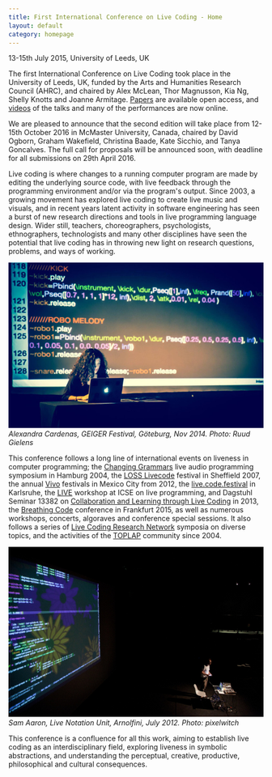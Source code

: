```yaml
---
title: First International Conference on Live Coding - Home
layout: default
category: homepage
---
```


13-15th July 2015, University of Leeds, UK

The first International Conference on Live Coding took place in the University of Leeds, UK, funded by the Arts and Humanities Research Council (AHRC), and chaired by Alex McLean, Thor Magnusson, Kia Ng, Shelly Knotts and Joanne Armitage. [Papers](http://iclc.livecodenetwork.org/papers.html) are available open access, and [videos](https://www.youtube.com/channel/UCN-9RKW_izkIUMH0eQ60H2g/videos?view=0&shelf_id=0&sort=dd) of the talks and many of the performances are now online.

We are pleased to announce that the second edition will take place from 12-15th October 2016 in McMaster University, Canada, chaired by David Ogborn, Graham Wakefield, Christina Baade, Kate Sicchio, and Tanya Goncalves. The full call for proposals will be announced soon, with deadline for all submissions on 29th April 2016.

Live coding is where changes to a running computer program are made by editing the underlying source code, with live feedback through the programming environment and/or via the program's output. Since 2003, a growing movement has explored live coding to create live music and visuals, and in recent years latent activity in software engineering has seen a burst of new research directions and tools in live programming language design. Wider still, teachers, choreographers, psychologists, ethnographers, technologists and many other disciplines have seen the potential that live coding has in throwing new light on research questions, problems, and ways of working.

![Alexandra Cardenas, GEIGER Festival, Göteburg, Nov 2014](alexandra.jpg)
*Alexandra Cardenas, GEIGER Festival, Göteburg, Nov 2014. Photo: Ruud Gielens*

This conference follows a long line of international events on liveness in computer programming; the [Changing Grammars](http://swiki.hfbk-hamburg.de/MusicTechnology/609) live audio programming symposium in Hamburg 2004, the [LOSS Livecode](http://livecode.access-space.org/) festival in Sheffield 2007, the annual [Vivo](http://vivo.cenart.tv/) festivals in Mexico City from 2012, the [live.code.festival](http://imwi.hfm.eu/livecode/2013/) in Karlsruhe, the [LIVE](http://liveprogramming.github.io/2013/) workshop at ICSE on live programming, and Dagstuhl Seminar 13382 on [Collaboration and Learning through Live Coding](http://drops.dagstuhl.de/opus/volltexte/2014/4420/) in 2013, the [Breathing Code](http://breathing-code.de/) conference in Frankfurt 2015, as well as numerous workshops, concerts, algoraves and conference special sessions. It also follows a series of [Live Coding Research Network](http://livecodenetwork.org) symposia on diverse topics, and the activities of the [TOPLAP](http://toplap.org/) community since 2004.

![Sam Aaron, Live Notation Unit, Arnolfini, July 2012](aaron.jpg)
*Sam Aaron, Live Notation Unit, Arnolfini, July 2012. Photo: pixelwitch*

This conference is a confluence for all this work, aiming to establish live coding as an interdisciplinary field, exploring liveness in symbolic abstractions, and understanding the perceptual, creative, productive, philosophical and cultural consequences.
